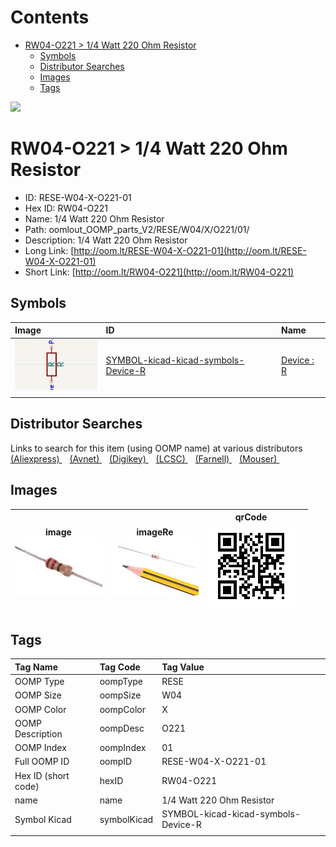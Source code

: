 



Contents
========

* [RW04-O221 > 1/4 Watt 220 Ohm Resistor](#rw04-o221--14-watt-220-ohm-resistor)
	* [Symbols](#symbols)
	* [Distributor Searches](#distributor-searches)
	* [Images](#images)
	* [Tags](#tags)
  
![][im]
# RW04-O221 > 1/4 Watt 220 Ohm Resistor

- ID: RESE-W04-X-O221-01
- Hex ID: RW04-O221
- Name: 1/4 Watt 220 Ohm Resistor
- Path: oomlout_OOMP_parts_V2/RESE/W04/X/O221/01/
- Description: 1/4 Watt 220 Ohm Resistor
- Long Link: [http://oom.lt/RESE-W04-X-O221-01](http://oom.lt/RESE-W04-X-O221-01)
- Short Link: [http://oom.lt/RW04-O221](http://oom.lt/RW04-O221)

## Symbols
  

|Image|ID|Name|
| :--- | :--- | :--- |
|[![](https://raw.githubusercontent.com/oomlout/oomlout_OOMP_eda_V2/main/SYMBOL/kicad/kicad-symbols/Device/R/image_140.png)](https://github.com/oomlout/oomlout_OOMP_eda_V2/tree/main/SYMBOL/kicad/kicad-symbols/Device/R/)|[SYMBOL-kicad-kicad-symbols-Device-R](https://github.com/oomlout/oomlout_OOMP_eda_V2/tree/main/SYMBOL/kicad/kicad-symbols/Device/R/)|[Device : R](https://github.com/oomlout/oomlout_OOMP_eda_V2/tree/main/SYMBOL/kicad/kicad-symbols/Device/R/)|
||||

## Distributor Searches
  
Links to search for this item (using OOMP name) at various distributors  
[(Aliexpress) ](https://www.aliexpress.com/wholesale?SearchText=1/4+Watt+220+Ohm+Resistor)&nbsp;&nbsp;&nbsp;[(Avnet) ](https://www.avnet.com/shop/us/search/1/4+Watt+220+Ohm+Resistor)&nbsp;&nbsp;&nbsp;[(Digikey) ](https://www.digikey.co.uk/en/products/result?s=1/4+Watt+220+Ohm+Resistor)&nbsp;&nbsp;&nbsp;[(LCSC) ](https://www.lcsc.com/search?q=1/4+Watt+220+Ohm+Resistor)&nbsp;&nbsp;&nbsp;[(Farnell) ](https://uk.farnell.com/search?st=1/4+Watt+220+Ohm+Resistor)&nbsp;&nbsp;&nbsp;[(Mouser) ](https://www.mouser.com/c/?q=1/4+Watt+220+Ohm+Resistor)&nbsp;&nbsp;&nbsp;
## Images
  

|image<br>[![](https://raw.githubusercontent.com/oomlout/oomlout_OOMP_parts_V2/main/RESE/W04/X/O221/01/image_140.jpg)](https://github.com/oomlout/oomlout_OOMP_parts_V2/tree/main/RESE/W04/X/O221/01/image.jpg)|imageRe<br>[![](https://raw.githubusercontent.com/oomlout/oomlout_OOMP_parts_V2/main/RESE/W04/X/O221/01/image_RE_140.jpg)](https://github.com/oomlout/oomlout_OOMP_parts_V2/tree/main/RESE/W04/X/O221/01/image_RE.jpg)|qrCode<br>[![](https://raw.githubusercontent.com/oomlout/oomlout_OOMP_parts_V2/main/RESE/W04/X/O221/01/qrCode_140.png)](https://github.com/oomlout/oomlout_OOMP_parts_V2/tree/main/RESE/W04/X/O221/01/qrCode.png)||
| :---: | :---: | :---: | :---: |

## Tags
  

|Tag Name|Tag Code|Tag Value|
| :--- | :--- | :--- |
|OOMP Type|oompType|RESE|
|OOMP Size|oompSize|W04|
|OOMP Color|oompColor|X|
|OOMP Description|oompDesc|O221|
|OOMP Index|oompIndex|01|
|Full OOMP ID|oompID|RESE-W04-X-O221-01|
|Hex ID (short code)|hexID|RW04-O221|
|name|name|1/4 Watt 220 Ohm Resistor|
|Symbol Kicad|symbolKicad|SYMBOL-kicad-kicad-symbols-Device-R|
||||



[im]: image_450.jpg
